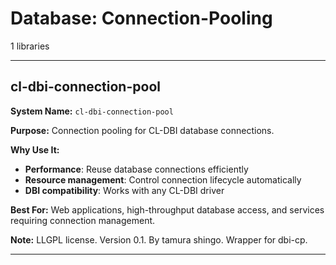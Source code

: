 # Database: Connection-Pooling

1 libraries

---

## cl-dbi-connection-pool

**System Name:** `cl-dbi-connection-pool`

**Purpose:** Connection pooling for CL-DBI database connections.

**Why Use It:**
- **Performance**: Reuse database connections efficiently
- **Resource management**: Control connection lifecycle automatically
- **DBI compatibility**: Works with any CL-DBI driver

**Best For:** Web applications, high-throughput database access, and services requiring connection management.

**Note:** LLGPL license. Version 0.1. By tamura shingo. Wrapper for dbi-cp.

---


